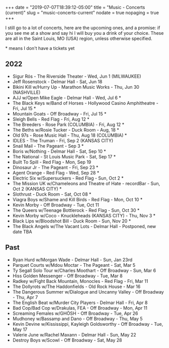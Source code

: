 +++
date = "2019-07-07T18:39:12-05:00"
title = "Music - Concerts (current)"
slug = "music-concerts-current"
nodate = true
nopaging = true
+++

I still go to a lot of concerts, here are the upcoming ones, and a promise: if you see me at a show and say hi I will buy you a drink of your choice. These are all in the Saint Louis, MO (USA) region, unless otherwise specified. 

\* means I don't have a tickets yet

## 2022

* Sigur Rós - The Riverside Theater - Wed, Jun 1 (MILWAUKEE)
* Jeff Rosenstock - Delmar Hall - Sat, Jun 18
* Bikini Kill w/Hurry Up - Marathon Music Works - Thu, Jun 30 (NASHVILLE)
* AJJ w/Open Mike Eagle - Delmar Hall - Wed, Jul 6 *
* The Black Keys w/Band of Horses - Hollywood Casino Amphitheatre - Fri, Jul 15 *
* Mountain Goats - Off Broadway - Fri, Jul 15 *
* Sleigh Bells - Red Flag - Fri, Aug 12 *
* The Breeders - Rose Park (COLUMBIA) - Fri, Aug 12 *
* The Beths w/Rosie Tucker - Duck Room - Aug, 18 *
* Old 97s - Rose Music Hall - Thu, Aug 18 (COLUMBIA) *
* IDLES - The Truman - Fri, Sep 2 (KANSAS CITY)
* Snail Mail - The Pageant - Sep 3 *
* Boris w/Nothing - Delmar Hall - Sat, Sep 10 *
* The National - St Louis Music Park - Sat, Sep 17 *
* Built To Spill - Red Flag - Mon, Sep 19
* Dinosaur Jr - The Pageant - Fri, Sep 23 *
* Agent Orange - Red Flag - Wed, Sep 28 *
* Electric Six w/Supersuckers - Red Flag - Sun, Oct 2 *
* The Mission UK w/Chameleons and Theatre of Hate - recordBar - Sun, Oct 2 (KANSAS CITY) *
* Slothrust - Duck Room - Sat, Oct 08 *
* Viagra Boys w/Shame and Kill Birds - Red Flag - Mon, Oct 10 *
* Kevin Morby - Off Broadway - Tue, Oct 11
* The Queers w/Teenage Bottlerock - Red Flag - Sun, Oct 30 *
* Kevin Morby w/Coco - Knuckleheads (KANSAS CITY) - Thu, Nov 3 *
* Black Lips w/Bloodshot Bill - Duck Room - Sun, Nov 20 *
* The Black Angels w/The Vacant Lots - Delmar Hall - Postponed, new date TBA

## Past 

* Ryan Hurd w/Morgan Wade - Delmar Hall - Sun, Jan 23rd
* Parquet Courts w/Mdou Moctar - The Pageant - Sat, Mar 5
* Ty Segall Solo Tour w/Charles Moothart - Off Broadway - Sun, Mar 6
* Hiss Golden Messenger - Off Broadway - Tue, Mar 8
* Radkey w/Fight Back Mountain, Monocles - Red Flag - Fri, Mar 11
* The Dollyrots w/The Haddonfields - Old Rock House - Mar 16
* The Dangerous Summer w/Dialogue and Uncanny Valley - Off Broadway - Thu, Apr 7
* The English Beat w/Murder City Players - Delmar Hall - Fri, Apr 8
* Bad Cop/Bad Cop w/Drakulas, FEA - Off Broadway - Mon, Apr 11
* Screaming Females w/GHÖSH - Off Broadway - Tue, Apr 26
* Mudhoney w/Bassamp and Dano - Off Broadway - Thu, May 5
* Kevin Devine w/Kississippi, Kayleigh Goldsworthy - Off Broadway - Tue, May 17 
* Valerie June w/Rachel Maxann - Delmar Hall - Sun, May 22
* Destroy Boys w/Scowl - Off Broadway - Sat, May 28 
